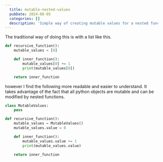 ```yaml
---
  title: mutable-nested-values
  pubDate: 2024-08-05
  categories: []
  description: 'Simple way of creating mutable values for a nested functions'
---
```


The traditional way of doing this is with a list like this.

```python
def recursive_function():
    mutable_values = [0]

    def inner_function():
        mutable_values[0] += 1
        print(mutable_values[0])

    return inner_function
```

however I find the following more readable and easier to understand. 
It takes advantage of the fact that all python objects are mutable and can be modified by nested functions.

```python
class MutableValues:
    pass

def recursive_function():
    mutable_values = MutableValues()
    mutable_values.value = 0

    def inner_function():
        mutable_values.value += 1
        print(mutable_values.value)

    return inner_function
```

  


  